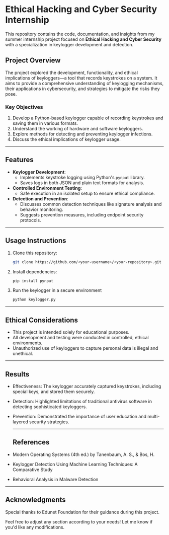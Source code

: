 # Ethical Hacking and Cyber Security Internship

This repository contains the code, documentation, and insights from my summer internship project focused on **Ethical Hacking and Cyber Security** with a specialization in keylogger development and detection.

## Project Overview

The project explored the development, functionality, and ethical implications of keyloggers—a tool that records keystrokes on a system. It aims to provide a comprehensive understanding of keylogging mechanisms, their applications in cybersecurity, and strategies to mitigate the risks they pose.

### Key Objectives

1. Develop a Python-based keylogger capable of recording keystrokes and saving them in various formats.
2. Understand the working of hardware and software keyloggers.
3. Explore methods for detecting and preventing keylogger infections.
4. Discuss the ethical implications of keylogger usage.

---

## Features

- **Keylogger Development**:
  - Implements keystroke logging using Python's `pynput` library.
  - Saves logs in both JSON and plain text formats for analysis.
- **Controlled Environment Testing**:
  - Safe execution in an isolated setup to ensure ethical compliance.
- **Detection and Prevention**:
  - Discusses common detection techniques like signature analysis and behavior monitoring.
  - Suggests prevention measures, including endpoint security protocols.

---

## Usage Instructions

1. Clone this repository:
   ```bash
   git clone https://github.com/<your-username>/<your-repository>.git

2. Install dependencies:
   ```bash
   pip install pynput

3. Run the keylogger in a secure environment
   ```bash
   python keylogger.py

---

## Ethical Considerations

- This project is intended solely for educational purposes.
- All development and testing were conducted in controlled, ethical environments.
- Unauthorized use of keyloggers to capture personal data is illegal and unethical.

---

## Results

- Effectiveness: The keylogger accurately captured keystrokes, including special keys, and 
   stored them securely.
- Detection: Highlighted limitations of traditional antivirus software in detecting 
  sophisticated keyloggers.
- Prevention: Demonstrated the importance of user education and multi-layered security 
  strategies.

  ---

  ## References

- Modern Operating Systems (4th ed.) by Tanenbaum, A. S., & Bos, H.
- Keylogger Detection Using Machine Learning Techniques: A Comparative Study
- Behavioral Analysis in Malware Detection

---

## Acknowledgments
  Special thanks to Edunet Foundation for their guidance during this project.
  
  Feel free to adjust any section according to your needs! Let me know if you'd like any 
  modifications.

